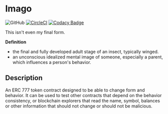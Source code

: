 # Imago

![GitHub](https://img.shields.io/github/license/cleanunicorn/imago)
[![CircleCI](https://circleci.com/gh/cleanunicorn/imago.svg?style=shield)](https://circleci.com/gh/cleanunicorn/imago)
[![Codacy Badge](https://api.codacy.com/project/badge/Grade/9848b6faea0b4a32abdcfb5bd7cdf6f5)](https://www.codacy.com/manual/lucadanielcostin/imago)

This isn't even my final form.

**Definition**

- the final and fully developed adult stage of an insect, typically winged.
- an unconscious idealized mental image of someone, especially a parent, which influences a person's behavior.

## Description

An ERC 777 token contract designed to be able to change form and behavior. It can be used to test other contracts that depend on the behavior consistency, or blockchain explorers that read the name, symbol, balances or other information that should not change or should not be malicious.

##
